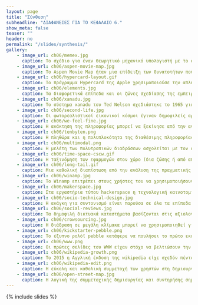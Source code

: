 ```yaml
---
layout: page
title: "Σύνθεση"
subheadline: "ΔΙΑΦΑΝΕΙΕΣ ΓΙΑ ΤΟ ΚΕΦΑΛΑΙΟ 6."
show_meta: false
teaser: ""
header: no
permalink: "/slides/synthesis/"
gallery:
    - image_url: ch06/memex.jpg
      caption: Το σχέδιο για έναν θεωρητικό μηχανικό υπολογιστή με το όνομα Memex, που επέτρεπε την ανάκτηση πληροφορίας από βιβλιοθήκες περιεχομένου σε ένα γραφείο, θεωρείται το αρχικό θεωρητικό πλαίσιο για το υπερκείμενο και το διαδίκτυο.
    - image_url: ch06/aspen-movie-map.jpg
      caption: Το Aspen Movie Map ήταν μια επίδειξη των δυνατοτήτων που προσέφεραν τα πολυμέσα και η διάδραση στους υπολογιστές με εφαρμογή στον πολιτισμό, καθώς επέτρεπε την εικονική περιήγηση σε ένα γραφικό χωριό.
    - image_url: ch06/hypercard-layout.gif
      caption: Το πρόγραμμα Hypercard της Apple χρησιμοποιούσε την απλή μεταφορά της στοίβας με κάρτες, και των αντικειμένων πάνω σε αυτές, και περιλάμβανε πολλές δυνατότητες σε απλή μορφή (όπως πολυμέσα, υπερμέσα, και μια γλώσσα προγραμματισμού χρήστη), οι οποίες επέτρεψαν την ευέλικτη προσαρμογή του από τους τελικούς χρήστες σε πολλά πεδία, όπως σε παρουσιάσεις, στην κατασκευή διαδραστικών πρωτοτύπων, σε βίντεο παιχνίδια.
    - image_url: ch06/elements.jpg
      caption: Τα διαφορετικά επίπεδα και οι ζώνες σχεδίασης της εμπειρίας του χρήστη παρέχουν μια άριστη επισκόπηση της σύνθεσης των θεμάτων της διάδρασης με τα θέματα του περιεχομένου.
    - image_url: ch06/xanadu.jpg
      caption: Το σύστημα xanadu του Ted Nelson σχεδιάστηκε το 1965 για να προσφέρει πολλές λειτουργίες που, ενώ πλέον θεωρούνται δεδομένες για τα αντίστοιχα σύγχρονα συστήματα, τότε δεν ήταν συμβατές στην πράξη με τις τρέχουσες ανάγκες των χρηστών, ούτε με το τεχνολογικό πλαίσιο της εποχής.
    - image_url: ch06/second-life.jpg
      caption: Οι φωτορεαλιστικοί εικονικοί κόσμοι έγιναν δημοφιλείς αρχικά σε εφαρμογές ψυχαγωγίας και πολιτισμού, και στην συνέχεια επεκτάθηκαν σε γενικές εφαρμογές επικοινωνίας όπως το Second Life.
    - image_url: ch06/we-feel-fine.jpg
      caption: Η ανάκτηση της πληροφορίας μπορεί να ξεκίνησε από την αναζήτηση σε κείμενο στις μεγάλες ψηφιακές βιβλιοθήκες, αλλά γρήγορα βρήκε εφαρμογή στις νέες δραστηριότητες των ανθρώπων, όπως είναι η ανάκτηση πληροφορίας σχετικής με το συναίσθημα (π.χ., We Feel Fine) από ιστολόγια που συνήθως χρησιμοποιούνται από τους χρήστες τους ως προσωπικά ημερολόγια.
    - image_url: ch06/tenbyten.png
      caption: Η πληθώρα και η πολυπλοκότητα της διαθέσιμης πληροφορίας δημιούργησε την ανάγκη για μια νέα μορφή ανάκτησης και απεικόνισης της πληροφορίας, όπου ο ρόλος του δημοσιογράφου είναι περισσότερο ως προγραμματιστής της διάδρασης.
    - image_url: ch06/multimodal.png
      caption: Η μελέτη των πολυτροπικών διαδράσεων ασχολείται με τον συνδυασμό διαφορετικών συστημάτων εισόδου και εξόδου για τη διάδραση με τον υπολογιστή, με στόχο να καλύψει τις ανάγκες χρηστών που δεν έχουν πρόσβαση, καθώς και πλαισίων χρήσης που δεν επιτρέπουν τον χειρισμό με το ποντίκι και το πληκτρολόγιο.
    - image_url: ch06/time-space-cscw.gif
      caption: Η ταξινόμηση των εφαρμογών στον χώρο (δια ζώσης ή από απόσταση) και στον χρόνο (σύγχρονη ή ασύγχρονη) επιτρέπει την εύκολη ταξινόμηση των κοινωνικών και συνεργατικών εφαρμογών και των λειτουργιών τους.
    - image_url: ch06/long-tail.gif
      caption: Μια καθολική διαπίστωση από την ανάλυση της πραγματικής χρήσης σε δημοφιλή συνεργατικά συστήματα, όπως τα φόρουμ (forum) συζητήσεων, η συγγραφή άρθρων για τη Wikipedia, ο σχολιασμός προϊόντων, κτλ. είναι ότι υπάρχουν πάντα δύο βασικές ομάδες χρηστών, μια πολύ μικρή με πολύ μεγάλη συνεισφορά και μια πολύ μεγάλη με μικρή ποσοτικά συνεισφορά, η οποία όμως δίνει μεγάλη αξία στο συνολικό σύστημα παρέχοντας ποικιλία απόψεων.
    - image_url: ch06/winamp.jpg
      caption: Το Winamp επιτρέπει στους χρήστες του να χρησιμοποιήσουν εναλλακτικές εμφανίσεις (skins) και επιπλέον, τους παρέχει ένα καλά τεκμηριωμένο τρόπο για να φτιάξουν τις δικές τους, με αποτέλεσμα να έχει δημιουργηθεί μια πολύ μεγάλη συλλογή από εμφανίσεις, με τις περισσότερες από αυτές να δίνουν έμφαση στη μορφή και να υιοθετούν ένα σκευομορφικό στυλ διάδρασης.
    - image_url: ch06/makerspace.jpg
      caption: Στα εργαστήρια τύπου hackerspace η τεχνολογική καινοτομία και η μάθηση αποτελούν βασικό στόχο, τον οποίο πετυχαίνουν μέσω της συνεργασίας και της πειραματικής εξερεύνησης. Με αυτόν τον τρόπο, εργαλεία και τεχνικές που στο παρελθόν κατείχαν μόνο μεγάλες εταιρείες, πλέον βρίσκονται στην διάθεση των τελικών χρηστών, οι οποίοι έχουν επίσης τους ρόλους του σχεδιαστή και του κατασκευαστή.
    - image_url: ch06/socio-technical-design.jpg
      caption: Η ανάγκη για συντονισμό είναι παρούσα σε όλα τα επίπεδα ανάπτυξης πληροφοριακών συστημάτων, αλλά γίνεται περισσότερο πολύπλοκη καθώς αυξάναται ο αριθμός των ανθρώπων που συμμετέχουν σε ένα σύνθετο κοινωνικο και τεχνολογικό σύστημα, σε αντίθεση με ένα καθαρά τεχνολογικό σύστημα όπου ο συντονισμός μεταξύ των επιμέρους δομών είναι ένας στόχος σταθερός και περισσότερο εφικτός.
    - image_url: ch06/social-reviews.jpg
      caption: Τα δημοφιλή δικτυακά καταστήματα βασίζονται στις αξιολογήσεις των προϊόντων και των προμηθευτών τους τις οποίες κάνουν οι ίδιοι οι χρήστες και λιγότερο στην προσπάθεια να διαλέξουν μετά από κόπο μια σειρά προϊόντων που οι πελάτες τους θα βρουν σίγουρα αξιόπιστα.
    - image_url: ch06/crowsourcing.jpg
      caption: Η διάδραση σε μεγάλη κλίμακα μπορεί να χρησιμοποιηθεί για να λύσει δύσκολα προβλήματα τα οποία οι υπολογιστές δεν μπορούν να τα αντιμετωπίσουν από μόνοι τους, όπως είναι η αναγνώριση αντικειμένων σε μια φωτογραφία.
    - image_url: ch06/kickstarter-pebble.png
      caption: Το έξυπνο ρολόϊ pebble κατάφερε να πουλήσει το πρώτο εκατομμύριο κομμάτια το ίδιο γρήγορα με το πρώτο Apple iPod, με την διαφορά ότι το pebble σχεδιάστηκε από μια μικρή ομάδα και χρηματοδοτήθηκε από χιλιάδες δυνητικούς χρήστες, και όχι από επενδυτές που έχουν ως κίνητρο μόνο το κέρδος.
    - image_url: ch06/www.png
      caption: Οι πρώτες σελίδες του WWW είχαν στόχο να βελτιώσουν την ταχύτητα της δημοσίευσης επιστημονικών άρθρων μέσω του Internet, το οποίο είχε ήδη παρόμοιες υπηρεσίες όπως το FTP, ενώ η ανάπτυξη τόσο του εξυπηρετητή όσο και του φυλλομετρητή για το WWW αναπτύχθηκαν από έναν άνθρωπο τον Tim Berners Lee, ο οποίος εργαζόταν στην τεχνολογική υποστήριξη του ερευνητικού κέντρου CERN.
    - image_url: ch06/wikipedia-growth.png
      caption: To 2015 η Αγγλική έκδοση της wikipedia είχε σχεδόν πέντε εκατομμύρια άρθρα, τα οποία αντιστοιχούν σε περισσότερους από δύο χιλιάδες τόμους της εγκυκλοπαίδειας Britannica, αριθμός που προφανώς δεν θα ήταν ποτέ εφικτό να τυπωθεί σε χαρτί και να διανεμηθεί.
    - image_url: ch06/wikipedia-edit.png
      caption: Η εύκολη και καθολική συμμετοχή των χρηστών στη δημιουργία και ενημέρωση του περιεχομένου γίνεται με τη βοήθεια λογισμικού τύπου wiki, το οποίο επιτρέπει την επιτόπου επεξεργασία ενός άρθρου μέσα στο λογισμικό περιηγητή του χρήστη.
    - image_url: ch06/open-street-map.jpg
      caption: Η λογική της συμμετοχικής δημιουργίας και συντηρήσης σημαντικού περιεχομένου όπως η εγκυκλοπαίδεια εφαρμόστηκε με επιτυχία και σε άλλους τομείς όπως οι χάρτες, οι οποίοι σε περίπτωση φυσικής καταστροφής ενημερώθηκαν πιο γρήγορα και πιο αποτελεσματικά από τους αντίστοιχους ιδιωτικούς.
---
```



{% include slides %}
